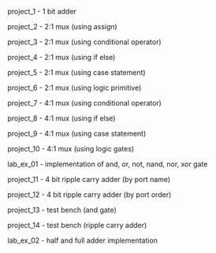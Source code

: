 project_1 - 1 bit adder

project_2 - 2:1 mux (using assign)

project_3 - 2:1 mux (using conditional operator)

project_4 - 2:1 mux (using if else)

project_5 - 2:1 mux (using case statement)

project_6 - 2:1 mux (using logic primitive)

project_7 - 4:1 mux (using conditional operator)

project_8 - 4:1 mux (using if else)

project_9 - 4:1 mux (using case statement)

project_10 - 4:1 mux (using logic gates)

lab_ex_01 - implementation of and, or, not, nand, nor, xor gate

project_11 - 4 bit ripple carry adder (by port name)

project_12 - 4 bit ripple carry adder (by port order)

project_13 - test bench (and gate)

project_14 - test bench (ripple carry adder)

lab_ex_02 - half and full adder implementation
